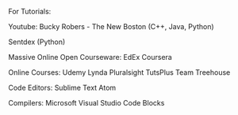 For Tutorials:

Youtube:
Bucky Robers - The New Boston (C++, Java, Python)

Sentdex (Python)

Massive Online Open Courseware:
EdEx
Coursera

Online Courses:
Udemy
Lynda
Pluralsight
TutsPlus
Team Treehouse

Code Editors:
Sublime Text
Atom

Compilers:
Microsoft Visual Studio 
Code Blocks
